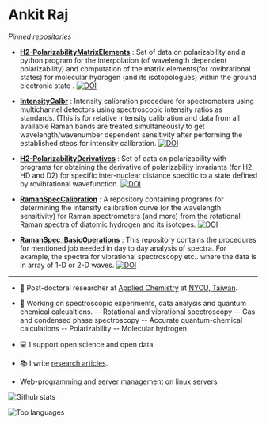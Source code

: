 
# Ankit Raj

*Pinned repositories*

- [**H2-PolarizabilityMatrixElements**](https://github.com/ankit7540/H2-PolarizabilityMatrixElements) : Set of data on polarizability and a python program for the interpolation (of wavelength dependent polarizability) and computation of the matrix elements(for rovibrational states) for molecular hydrogen (and its isotopologues) within the ground electronic state . [![DOI](https://zenodo.org/badge/doi/10.1063/1.5011433.svg)](https://doi.org/10.1063/1.5011433)

- [**IntensityCalbr**](https://github.com/ankit7540/IntensityCalbr) : Intensity calibration procedure for spectrometers using multichannel detectors using spectroscopic intensity ratios as standards. (This is for relative intensity calibration and  data from all available Raman bands are treated simultaneously to get wavelength/wavenumber dependent sensitivity after performing the established steps for intensity calibration. [![DOI](https://zenodo.org/badge/doi/10.1002/jrs.6221.svg)](https://doi.org/10.1002/jrs.6221)


- [**H2-PolarizabilityDerivatives**](https://github.com/ankit7540/H2-PolarizabilityDerivatives) : Set of data on polarizability with programs for obtaining the derivative of polarizability invariants (for H2, HD and D2) for specific inter-nuclear distance specific to a state defined by rovibrational wavefunction. [![DOI](https://zenodo.org/badge/doi/10.1080/00268976.2019.1632950.svg)](https://doi.org/10.1080/00268976.2019.1632950)

- [**RamanSpecCalibration**](https://github.com/ankit7540/RamanSpecCalibration) : A repository containing programs for determining the intensity calibration curve (or the wavelength sensitivity) for Raman spectrometers (and more)  from the rotational Raman spectra of diatomic hydrogen and its isotopes. [![DOI](https://zenodo.org/badge/doi/10.1002/jrs.5955.svg)](https://doi.org/10.1002/jrs.5955)


- [**RamanSpec_BasicOperations**](https://github.com/ankit7540/RamanSpec_BasicOperations) : This repository contains the procedures for mentioned job needed in day to day analysis of spectra. For example, the spectra for vibrational spectroscopy etc.. where the data is in array of 1-D or 2-D waves. [![DOI](https://zenodo.org/badge/50757391.svg)](https://zenodo.org/badge/latestdoi/50757391)

---



- 🧑 Post-doctoral researcher at [Applied Chemistry](https://dac.nycu.edu.tw/en/) at  [NYCU, Taiwan](https://www.nycu.edu.tw/en/).

- 🔭 Working on spectroscopic experiments, data analysis and quantum chemical calcualtions.
-- Rotational and vibrational spectroscopy
-- Gas and condensed phase spectroscopy
-- Accurate quantum-chemical calculations
-- Polarizability
-- Molecular hydrogen


- 💻 I support open science and open data.
- 📚 I write [research articles](https://orcid.org/0000-0002-2495-3354).
- Web-programming and server management on linux servers


![Github stats](https://github-readme-stats.vercel.app/api?username=ankit7540)

![Top languages](https://github-readme-stats.vercel.app/api/top-langs/?username=ankit7540&hide=html,jupyter%20notebook,JavaScript,PostScript,SCSS,Less&layout=compact&langs_count=12)

